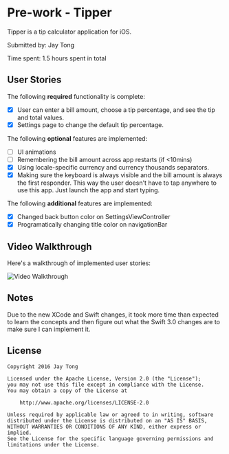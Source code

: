 # Pre-work - Tipper

Tipper is a tip calculator application for iOS.

Submitted by: Jay Tong

Time spent: 1.5 hours spent in total

## User Stories

The following **required** functionality is complete:

* [x] User can enter a bill amount, choose a tip percentage, and see the tip and total values.
* [x] Settings page to change the default tip percentage.

The following **optional** features are implemented:
* [ ] UI animations
* [ ] Remembering the bill amount across app restarts (if <10mins)
* [x] Using locale-specific currency and currency thousands separators.
* [x] Making sure the keyboard is always visible and the bill amount is always the first responder. This way the user doesn't have to tap anywhere to use this app. Just launch the app and start typing.

The following **additional** features are implemented:

- [x] Changed back button color on SettingsViewController
- [x] Programatically changing title color on navigationBar

## Video Walkthrough 

Here's a walkthrough of implemented user stories:

<img src='http://i.imgur.com/JW62FA8.gifv' title='Video Walkthrough' width='' alt='Video Walkthrough' />


## Notes

Due to the new XCode and Swift changes, it took more time than expected to learn the concepts and then figure out what the Swift 3.0 changes are to make sure I can implement it. 

## License

    Copyright 2016 Jay Tong

    Licensed under the Apache License, Version 2.0 (the "License");
    you may not use this file except in compliance with the License.
    You may obtain a copy of the License at

        http://www.apache.org/licenses/LICENSE-2.0

    Unless required by applicable law or agreed to in writing, software
    distributed under the License is distributed on an "AS IS" BASIS,
    WITHOUT WARRANTIES OR CONDITIONS OF ANY KIND, either express or implied.
    See the License for the specific language governing permissions and
    limitations under the License.

